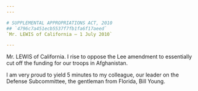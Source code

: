 ```yaml
---
---

# SUPPLEMENTAL APPROPRIATIONS ACT, 2010
## `4796c7a451ecb5537f7fb1fa6f17aeed`
`Mr. LEWIS of California — 1 July 2010`

---
```



Mr. LEWIS of California. I rise to oppose the Lee amendment to 
essentially cut off the funding for our troops in Afghanistan.

I am very proud to yield 5 minutes to my colleague, our leader on the 
Defense Subcommittee, the gentleman from Florida, Bill Young.